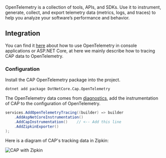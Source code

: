 OpenTelemetry is a collection of tools, APIs, and SDKs. Use it to instrument, generate, collect, and export telemetry data (metrics, logs, and traces) to help you analyze your software’s performance and behavior.

## Integration

You can find it [here](https://opentelemetry.io/docs/instrumentation/net/getting-started/) about how to use OpenTelemetry in console applications or ASP.NET Core, at here we mainly describe how to tracing CAP data to OpenTelemetry.

### Configuration

Install the CAP OpenTelemetry package into the project.

```
dotnet add package DotNetCore.Cap.OpenTelemetry
```

The OpenTelemetry data comes from [diagnostics](https://cap.dotnetcore.xyz/user-guide/en/monitoring/diagnostics/), add the instrumentation of CAP to the configuration of OpenTelemetry.

```csharp
services.AddOpenTelemetryTracing((builder) => builder
    .AddAspNetCoreInstrumentation()
    .AddCapInstrumentation()    // <-- Add this line
    .AddZipkinExporter()
);
```

Here is a diagram of CAP's tracking data in Zipkin:

![CAP with Zipkin](/articles/projects/cap/assets/opentelemetry.png)